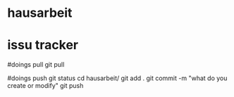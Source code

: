 # hausarbeit 
# issu tracker

#doings pull
git pull

#doings push
git status
cd hausarbeit/
git add .
git commit -m "what do you create or modify"
git push

